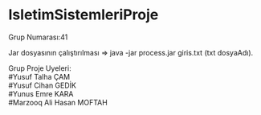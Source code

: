 # IsletimSistemleriProje

Grup Numarası:41</br>

Jar dosyasının çalıştırılması => java -jar process.jar giris.txt  (txt dosyaAdı).</br>


Grup Proje Uyeleri:</br>
  #Yusuf Talha ÇAM</br>
  #Yusuf Cihan GEDİK</br>
  #Yunus Emre KARA</br>
  #Marzooq Ali Hasan MOFTAH
